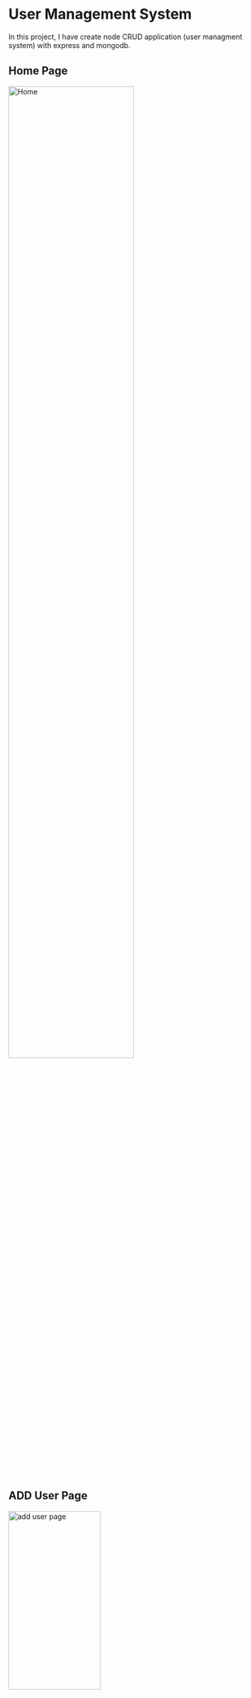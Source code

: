 # User Management System

In this project, I have create node CRUD application (user managment system) with express and mongodb.

## Home Page

<img alt="Home" src="https://user-images.githubusercontent.com/69608939/222990507-46952604-5209-4a70-8418-fe12c3ab9ed4.png" height="70%"  />

## ADD User Page

<img alt="add user page" src="https://user-images.githubusercontent.com/69608939/222990591-c2d1db70-53ec-4733-acca-54915a391ddd.png" height="30%"  width="60%" />

## Update User

<img alt="add user page" src="https://user-images.githubusercontent.com/69608939/222990647-022563d6-7b86-4a06-8a0f-366c8fd49d4b.png" height="30%" width="60%"  />

# Built with:

<img height="24px" align="left" alt="Express.js" src="https://img.shields.io/badge/Express.js-000000?style=for-the-badge&logo=express&logoColor=white"  />

<img height="24px" align="left" alt="NodeJS" src="https://img.shields.io/badge/node.js-6DA55F?style=for-the-badge&logo=node.js&logoColor=white"  />

<img height="24px" alt="MongoDB" src="https://img.shields.io/badge/MongoDB-%234ea94b.svg?style=for-the-badge&logo=mongodb&logoColor=white"  />

<img height="24px" align="left" alt="NPM" src="https://img.shields.io/badge/NPM-%23000000.svg?style=for-the-badge&logo=npm&logoColor=white"  />


<img height="24px" align="left" alt="EJS" src=""  />

#
#

#### To Run this project Clone it and install modules using

```
npm install
```

Then Create config.env file and create PORT and MONGO_URI Variable and specify Value.
That's it. You are ready to go. To run this project just type

```
npm start
```

Happy Learning!

</br>
</br>

## Author:

- **Raihan Tazdid** -
  [Raihan Tazdid](https://www.linkedin.com/in/raihan-tazdid/)

